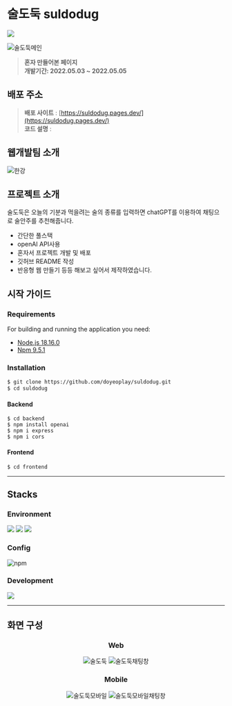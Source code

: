 # 술도둑 suldodug
<img src="(https://user-images.githubusercontent.com/127378644/236659750-0ebdb28e-22ae-4f57-bc56-40ab04c264ea.jpg)"/></a>

![술도둑메인](https://user-images.githubusercontent.com/127378644/236659750-0ebdb28e-22ae-4f57-bc56-40ab04c264ea.jpg)


> **혼자 만들어본 페이지** <br/> **개발기간: 2022.05.03 ~ 2022.05.05**

## 배포 주소

> **배포 사이트** : [https://suldodug.pages.dev/](https://suldodug.pages.dev/) <br>
> **코드 설명** : 

## 웹개발팀 소개

![한강](https://user-images.githubusercontent.com/127378644/236657269-d8eb0ed3-946e-45db-b86e-44bc1c366dd3.jpg)

## 프로젝트 소개

술도둑은 오늘의 기분과 먹을려는 술의 종류를 입력하면 chatGPT를 이용하여 채팅으로 술안주를 추천해줍니다.<br>
- 간단한 풀스택
- openAI API사용
- 혼자서 프로젝트 개발 및 배포
- 깃허브 README 작성
- 반응형 웹 만들기
등등 해보고 싶어서 제작하였습니다.

## 시작 가이드
### Requirements
For building and running the application you need:

- [Node.js 18.16.0](https://nodejs.org/en/blog/release/v18.16.0)
- [Npm 9.5.1](https://www.npmjs.com/package/npm/v/9.5.1)

### Installation
``` bash
$ git clone https://github.com/doyeoplay/suldodug.git
$ cd suldodug
```
#### Backend
```
$ cd backend
$ npm install openai
$ npm i express
$ npm i cors
```

#### Frontend
```
$ cd frontend
```
---
## Stacks

### Environment
<img src="https://img.shields.io/badge/Visual%20Studio%20Code-007ACC?style=flat-square&logo=Visual%20Studio%20Code&logoColor=white"/></a>
<img src="https://img.shields.io/badge/Git-F05032?style=flat-square&logo=Git&logoColor=white"/></a>
<img src="https://img.shields.io/badge/GitHub-181717?style=flat-square&logo=GitHub&logoColor=white"/></a>

### Config
![npm](https://img.shields.io/badge/npm-CB3837?style=flat-square&logo=npm&logoColor=white)


### Development
<img src="https://img.shields.io/badge/JavaScript-F7DF1E?style=flat-square&logo=JavaScript&logoColor=white"/></a>

---
## 화면 구성
<div align="center">

### Web
![술도둑](https://user-images.githubusercontent.com/127378644/236600337-6e518bd8-615f-4aea-9c6a-c3f53a12668d.jpg)
![술도둑채팅창](https://user-images.githubusercontent.com/127378644/236600456-6adac693-fe16-4c4b-b14b-c55eaaf801f5.jpg)

### Mobile
![술도둑모바일](https://user-images.githubusercontent.com/127378644/236600345-aa84c802-e606-435c-8b22-2d54dd99e544.jpg)
![술도둑모바일채팅창](https://user-images.githubusercontent.com/127378644/236600484-92cc47a0-2256-40b0-8fc6-d54bebce16bc.jpg)
</div>
